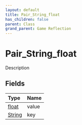 ```yaml
---
layout: default
title: Pair_String_float
has_children: false
parent: Class
grand_parent: Game Reflection
---
```

# Pair_String_float
Description 

## Fields
| Type | Name |
|:-------------|:--------------|
| [float](/game-reflection/components/float.md) | value |
| [String](/game-reflection/components/string.md) | key |
